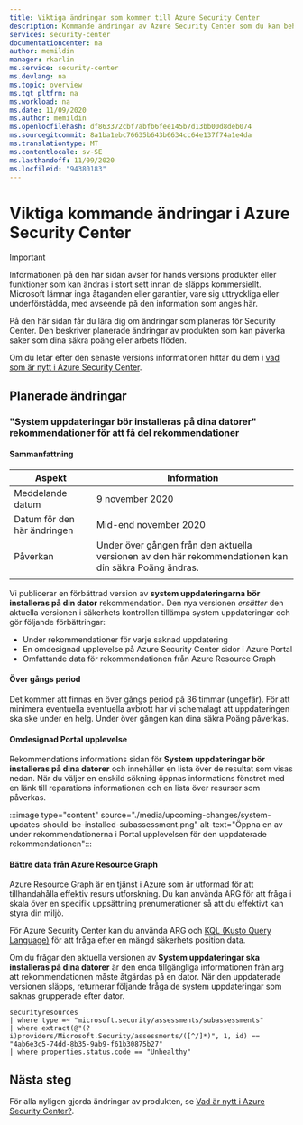 ```yaml
---
title: Viktiga ändringar som kommer till Azure Security Center
description: Kommande ändringar av Azure Security Center som du kan behöva känna till och för vilka du kan behöva planera
services: security-center
documentationcenter: na
author: memildin
manager: rkarlin
ms.service: security-center
ms.devlang: na
ms.topic: overview
ms.tgt_pltfrm: na
ms.workload: na
ms.date: 11/09/2020
ms.author: memildin
ms.openlocfilehash: df863372cbf7abfb6fee145b7d13bb00d8deb074
ms.sourcegitcommit: 8a1ba1ebc76635b643b6634cc64e137f74a1e4da
ms.translationtype: MT
ms.contentlocale: sv-SE
ms.lasthandoff: 11/09/2020
ms.locfileid: "94380183"
---
```

# <a name="important-upcoming-changes-to-azure-security-center"></a>Viktiga kommande ändringar i Azure Security Center

> [!IMPORTANT]
> Informationen på den här sidan avser för hands versions produkter eller funktioner som kan ändras i stort sett innan de släpps kommersiellt. Microsoft lämnar inga åtaganden eller garantier, vare sig uttryckliga eller underförstådda, med avseende på den information som anges här.

På den här sidan får du lära dig om ändringar som planeras för Security Center. Den beskriver planerade ändringar av produkten som kan påverka saker som dina säkra poäng eller arbets flöden.

Om du letar efter den senaste versions informationen hittar du dem i [vad som är nytt i Azure Security Center](release-notes.md).


## <a name="planned-changes"></a>Planerade ändringar

### <a name="system-updates-should-be-installed-on-your-machines-recommendation-getting-sub-recommendations"></a>"System uppdateringar bör installeras på dina datorer" rekommendationer för att få del rekommendationer

#### <a name="summary"></a>Sammanfattning

| Aspekt | Information |
|---------|---------|
|Meddelande datum | 9 november 2020  |
|Datum för den här ändringen  |  Mid-end november 2020 |
|Påverkan     | Under över gången från den aktuella versionen av den här rekommendationen kan din säkra Poäng ändras. |
|  |  |

Vi publicerar en förbättrad version av **system uppdateringarna bör installeras på din dator** rekommendation. Den nya versionen *ersätter* den aktuella versionen i säkerhets kontrollen tillämpa system uppdateringar och gör följande förbättringar:

- Under rekommendationer för varje saknad uppdatering
- En omdesignad upplevelse på Azure Security Center sidor i Azure Portal
- Omfattande data för rekommendationen från Azure Resource Graph

#### <a name="transition-period"></a>Över gångs period

Det kommer att finnas en över gångs period på 36 timmar (ungefär). För att minimera eventuella eventuella avbrott har vi schemalagt att uppdateringen ska ske under en helg. Under över gången kan dina säkra Poäng påverkas.

#### <a name="redesigned-portal-experience"></a>Omdesignad Portal upplevelse

Rekommendations informations sidan för **System uppdateringar bör installeras på dina datorer** och innehåller en lista över de resultat som visas nedan. När du väljer en enskild sökning öppnas informations fönstret med en länk till reparations informationen och en lista över resurser som påverkas.

:::image type="content" source="./media/upcoming-changes/system-updates-should-be-installed-subassessment.png" alt-text="Öppna en av under rekommendationerna i Portal upplevelsen för den uppdaterade rekommendationen":::


#### <a name="richer-data-from-azure-resource-graph"></a>Bättre data från Azure Resource Graph

Azure Resource Graph är en tjänst i Azure som är utformad för att tillhandahålla effektiv resurs utforskning. Du kan använda ARG för att fråga i skala över en specifik uppsättning prenumerationer så att du effektivt kan styra din miljö. 

För Azure Security Center kan du använda ARG och [KQL (Kusto Query Language)](https://docs.microsoft.com/azure/data-explorer/kusto/query/) för att fråga efter en mängd säkerhets position data.

Om du frågar den aktuella versionen av **System uppdateringar ska installeras på dina datorer** är den enda tillgängliga informationen från arg att rekommendationen måste åtgärdas på en dator. När den uppdaterade versionen släpps, returnerar följande fråga de system uppdateringar som saknas grupperade efter dator.

```kusto
securityresources
| where type =~ "microsoft.security/assessments/subassessments"
| where extract(@"(?i)providers/Microsoft.Security/assessments/([^/]*)", 1, id) == "4ab6e3c5-74dd-8b35-9ab9-f61b30875b27"
| where properties.status.code == "Unhealthy"
```

## <a name="next-steps"></a>Nästa steg

För alla nyligen gjorda ändringar av produkten, se [Vad är nytt i Azure Security Center?](release-notes.md).